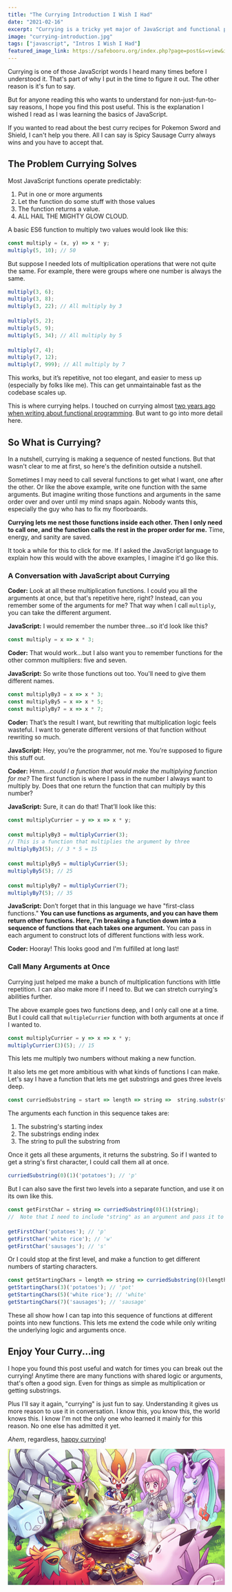 ```yaml
---
title: "The Currying Introduction I Wish I Had"
date: "2021-02-16"
excerpt: "Currying is a tricky yet major of JavaScript and functional programming. Sadly, it doesn't involve eating actual curry."
image: "currying-introduction.jpg"
tags: ["javascript", "Intros I Wish I Had"]
featured_image_link: https://safebooru.org/index.php?page=post&s=view&id=3159174
---
```


Currying is one of those JavaScript words I heard many times before I understood it. That's part of why I put in the time to figure it out. The other reason is it's fun to say.

But for anyone reading this who wants to understand for non-just-fun-to-say reasons, I hope you find this post useful. This is the explanation I wished I read as I was learning the basics of JavaScript.

If you wanted to read about the best curry recipes for Pokemon Sword and Shield, I can't help you there. All I can say is Spicy Sausage Curry always wins and you have to accept that.

## The Problem Currying Solves

Most JavaScript functions operate predictably:

1. Put in one or more arguments
2. Let the function do some stuff with those values
3. The function returns a value.
4. ALL HAIL THE MIGHTY GLOW CLOUD.

A basic ES6 function to multiply two values would look like this:

```javascript
const multiply = (x, y) => x * y;
multiply(5, 10); // 50
```

But suppose I needed lots of multiplication operations that were not quite the same. For example, there were groups where one number is always the same.

```javascript
multiply(3, 6);
multiply(3, 8);
multiply(3, 22); // All multiply by 3

multiply(5, 2);
multiply(5, 9);
multiply(5, 34); // All multiply by 5

multiply(7, 4);
multiply(7, 12);
multiply(7, 999); // All multiply by 7
```

This works, but it’s repetitive, not too elegant, and easier to mess up (especially by folks like me). This can get unmaintainable fast as the codebase scales up.

This is where currying helps. I touched on currying almost [two years ago when writing about functional programming](https://www.maxwellantonucci.com/posts/2019/06/25/metaphorical-intro-functional-js/). But want to go into more detail here.

## So What is Currying?

In a nutshell, currying is making a sequence of nested functions. But that wasn't clear to me at first, so here's the definition outside a nutshell.

Sometimes I may need to call several functions to get what I want, one after the other. Or like the above example, write one function with the same arguments. But imagine writing those functions and arguments in the same order over and over until my mind snaps again. Nobody wants this, especially the guy who has to fix my floorboards.

**Currying lets me nest those functions inside each other. Then I only need to call one, and the function calls the rest in the proper order for me.** Time, energy, and sanity are saved.

It took a while for this to click for me. If I asked the JavaScript language to explain how this would with the above examples, I imagine it'd go like this.

### A Conversation with JavaScript about Currying

**Coder:** Look at all these multiplication functions. I could you all the arguments at once, but that's repetitive here, right? Instead, can you remember some of the arguments for me? That way when I call `multiply`, you can take the different argument.

**JavaScript:** I would remember the number three...so it'd look like this?

```javascript
const multiply = x => x * 3;
```

**Coder:** That would work...but I also want you to remember functions for the other common multipliers: five and seven.

**JavaScript:** So write those functions out too. You'll need to give them different names.

```javascript
const multiplyBy3 = x => x * 3;
const multiplyBy5 = x => x * 5;
const multiplyBy7 = x => x * 7;
```

**Coder:** That’s the result I want, but rewriting that multiplication logic feels wasteful. I want to generate different versions of that function without rewriting so much.

**JavaScript:** Hey, you’re the programmer, not me. You’re supposed to figure this stuff out.

**Coder:** Hmm..._could I a function that would make the multiplying function for me?_ The first function is where I pass in the number I always want to multiply by. Does that one return the function that can multiply by this number?

**JavaScript:** Sure, it can do that! That’ll look like this:

```javascript
const multiplyCurrier = y => x => x * y;

const multiplyBy3 = multiplyCurrier(3);
// This is a function that multiplies the argument by three
multiplyBy3(5); // 3 * 5 = 15

const multiplyBy5 = multiplyCurrier(5);
multiplyBy5(5); // 25

const multiplyBy7 = multiplyCurrier(7);
multiplyBy7(5); // 35
```

**JavaScript:** Don’t forget that in this language we have "first-class functions." **You can use functions as arguments, and you can have them return other functions. Here, I'm breaking a function down into a sequence of functions that each takes one argument.** You can pass in each argument to construct lots of different functions with less work.

**Coder:** Hooray! This looks good and I'm fulfilled at long last!

### Call Many Arguments at Once

Currying just helped me make a bunch of multiplication functions with little repetition. I can also make more if I need to. But we can stretch currying's abilities further.

The above example goes two functions deep, and I only call one at a time. But I could call that `multipleCurrier` function with both arguments at once if I wanted to.

```javascript
const multiplyCurrier = y => x => x * y;
multiplyCurrier(3)(5); // 15
```

This lets me multiply two numbers without making a new function.

It also lets me get more ambitious with what kinds of functions I can make. Let's say I have a function that lets me get substrings and goes three levels deep.

```javascript
const curriedSubstring = start => length => string =>  string.substr(start, length);
```

The arguments each function in this sequence takes are:

1. The substring's starting index
2. The substrings ending index
3. The string to pull the substring from

Once it gets all these arguments, it returns the substring. So if I wanted to get a string's first character, I could call them all at once.

```javascript
curriedSubstring(0)(1)('potatoes'); // 'p'
```

But I can also save the first two levels into a separate function, and use it on its own like this.

```javascript
const getFirstChar = string => curriedSubstring(0)(1)(string);
//  Note that I need to include "string" as an argument and pass it to "curriedSubstring"

getFirstChar('potatoes'); // 'p'
getFirstChar('white rice'); // 'w'
getFirstChar('sausages'); // 's'
```

Or I could stop at the first level, and make a function to get different numbers of starting characters.

```javascript
const getStartingChars = length => string => curriedSubstring(0)(length)(string);
getStartingChars(3)('potatoes'); // 'pot'
getStartingChars(5)('white rice'); // 'white'
getStartingChars(7)('sausages'); // 'sausage'
```

These all show how I can tap into this sequence of functions at different points into new functions. This lets me extend the code while only writing the underlying logic and arguments once.

## Enjoy Your Curry...ing

I hope you found this post useful and watch for times you can break out the currying! Anytime there are many functions with shared logic or arguments, that's often a good sign. Even for things as simple as multiplication or getting substrings.

Plus I'll say it again, "currying" is just fun to say. Understanding it gives us more reason to use it in conversation. I know this, you know this, the world knows this. I know I'm not the only one who learned it mainly for this reason. No one else has admitted it yet.

_Ahem_, regardless, [happy currying](https://safebooru.org/index.php?page=post&s=view&id=3090199)!

![A trainer and several pokemon gathering around a freshly-made pot of curry.](/assets/images/posts/currying-introduction/pokemon-curry.jpeg)
